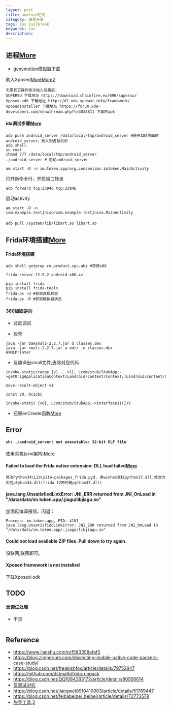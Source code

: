 ```yaml
---
layout: post
title: android逆向
category: 编程开发
tags: ios jailbreak
keywords: ios
description: 
---
```


## 进程[More](https://blog.51cto.com/xuguohongai/2380617)

* [genymotion模拟器下载](http://www.genymotion.net/)

刷入Xposed[More](https://blog.51cto.com/xuguohongai/2380617)[More2](http://www.jzhung.com/?p=626)

```
无需其它操作依次拖入后重启:
SUPERSU 下载地址 https://download.chainfire.eu/696/supersu/
Xposed-sdk 下载地址 http://dl-xda.xposed.info/framework/
XposedInstaller 下载地址 https://forum.xda-developers.com/showthread.php?t=3034811 下面的apk
```

#### ida调试步骤[More](https://www.jianshu.com/p/d2d28920940c)


```
adb push android_server /data/local/tmp/android_server #是用IDA里面的android_server，放入到虚拟机的
adb shell
su root
chmod 777 /data/local/tmp/android_server
./android_server # 启动android_server

am start -D -n im.token.app/org.consenlabs.imtoken.MainActivity
```

打开新命令行，开启端口转发

```
adb forward tcp:23946 tcp:23946
```

启动activity

```
am start -D -n com.example.testjniso/com.example.testjniso.MainActivity
```

#### 

```
adb pull /system/lib/libart.so libart.so
```


## 

## Frida环境搭建[More](https://www.jianshu.com/p/646032f34d57)

#### Frida环境搭建

```
adb shell getprop ro.product.cpu.abi #获得x86

frida-server-12.5.2-android-x86.xz

pip install frida
pip install frida-tools
frida-ps -U #获取真机状态
frida-ps -R #获取模拟器状态
```

#### 360加固逆向

* 过反调试

* 脱壳

```
java -jar baksmali-2.2.7.jar d classes.dex
java -jar smali-2.2.7.jar a out/ -o classes.dex
AXMLPrinter
```

* 反编译出smali文件,去除对应代码
```
invoke-static/range {v1 .. v1}, Lcom/stub/StubApp;->getOrigApplicationContext(Landroid/content/Context;)Landroid/content/Context;

move-result-object v1
```

```
const v0, 0x1cbc

invoke-static {v0}, Lcom/stub/StubApp;->interface11(I)V
```

* 还原onCreate函数[More](https://bbs.pediy.com/thread-223223.htm)


## Error

#### `sh: ./android_server: not executable: 32-bit ELF file`

使用真机(arm架构)[More](https://www.bbsmax.com/A/GBJrMR9Wz0/)

#### Failed to load the Frida native extension: DLL load failed[More](https://github.com/frida/frida/issues/231)

```
修改Python34\Lib\site-packages_frida.pyd, 用winhex查找python37.dll,修改为对应ptyhon34.dll(frida 12用的是python37.dll)
```

#### java.lang.UnsatisfiedLinkError: JNI_ERR returned from JNI_OnLoad in "/data/data/im.token.app/.jiagu/libjiagu.so"

加固反编译报错，闪退：
```
Process: im.token.app, PID: 4101
java.lang.UnsatisfiedLinkError: JNI_ERR returned from JNI_OnLoad in "/data/data/im.token.app/.jiagu/libjiagu.so"
```


#### Could not load available ZIP files. Pull down to try again.

没联网,联网即可。

#### Xposed framework is not installed

下载Xposed-sdk

## TODO

#### 反调试处理

* 干货

```
```

## Reference

* <https://www.jianshu.com/p/f583358afaf5>
* <https://blog.zimperium.com/dissecting-mobile-native-code-packers-case-study/>
* <https://blog.csdn.net/freakishfox/article/details/79752847>
* <https://github.com/dstmath/frida-unpack>
* <https://blog.csdn.net/QQ1084283172/article/details/80956614>
* [反调试对抗](https://www.52pojie.cn/thread-709669-1-1.html)
* <https://blog.csdn.net/jiangwei0910410003/article/details/51769447>
* <https://blog.csdn.net/feibabeibei_beibei/article/details/72773578>
* [脱壳工具](https://github.com/WrBug/dumpDex),[2](https://github.com/marstau/frida-unpack)